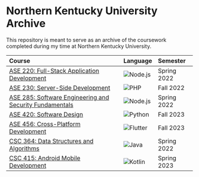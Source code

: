 # Northern Kentucky University Archive

This repository is meant to serve as an archive of the coursework completed during my time at Northern Kentucky 
University.

| Course                                                                             | Language                                                                                                                           | Semester    |
|:-----------------------------------------------------------------------------------|:-----------------------------------------------------------------------------------------------------------------------------------|:------------|
| [ASE 220: Full-Stack Application Development](full-stack-application-development)  | ![Node.js](https://img.shields.io/static/v1?style=for-the-badge&logo=node.js&logoColor=FFFFFF&label=&message=node.js&color=339933) | Spring 2022 |
| [ASE 230: Server-Side Development](server-side-development)                        | ![PHP](https://img.shields.io/static/v1?style=for-the-badge&logo=php&logoColor=FFFFFF&label=&message=PHP&color=4F5B93)             | Fall 2022   |
| [ASE 285: Software Engineering and Security Fundamentals](se-security-fundamental) | ![Node.js](https://img.shields.io/static/v1?style=for-the-badge&logo=node.js&logoColor=FFFFFF&label=&message=node.js&color=339933) | Spring 2022 |
| [ASE 420: Software Design](software-design)                                        | ![Python](https://img.shields.io/static/v1?style=for-the-badge&logo=python&logoColor=FFFFFF&label=&message=python&color=3776AB)    | Fall 2023   |
| [ASE 456: Cross-Platform Development](cross-platform-development)                  | ![Flutter](https://img.shields.io/static/v1?style=for-the-badge&logo=flutter&logoColor=FFFFFF&label=&message=flutter&color=02569B) | Fall 2023   |
| [CSC 364: Data Structures and Algorithms](data-structure-algorithm)                | ![Java](https://img.shields.io/static/v1?style=for-the-badge&logo=java&logoColor=FFFFFF&label=&message=java&color=007396)          | Spring 2022 |
| [CSC 415: Android Mobile Development](android-mobile-development)                  | ![Kotlin](https://img.shields.io/static/v1?style=for-the-badge&logo=kotlin&logoColor=FFFFFF&label=&message=kotlin&color=7F52FF)    | Spring 2023 |